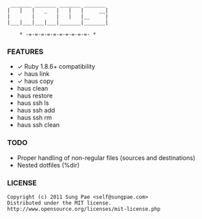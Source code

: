 
     _______ _______ _______ _______
    |   |   |   _   |   |   |     __|
    |       |       |   |   |__     |
    |___|___|___|___|_______|_______|

        * -=-=-=-=-=-=-=-=-=-=- *


### FEATURES

- ✓ Ruby 1.8.6+ compatibility
- ✓ haus link
- ✓ haus copy
- haus clean
- haus restore
- haus ssh ls
- haus ssh add
- haus ssh rm
- haus ssh clean


### TODO

- Proper handling of non-regular files (sources and destinations)
- Nested dotfiles (%dir)


### LICENSE

    Copyright (c) 2011 Sung Pae <self@sungpae.com>
    Distributed under the MIT license.
    http://www.opensource.org/licenses/mit-license.php
